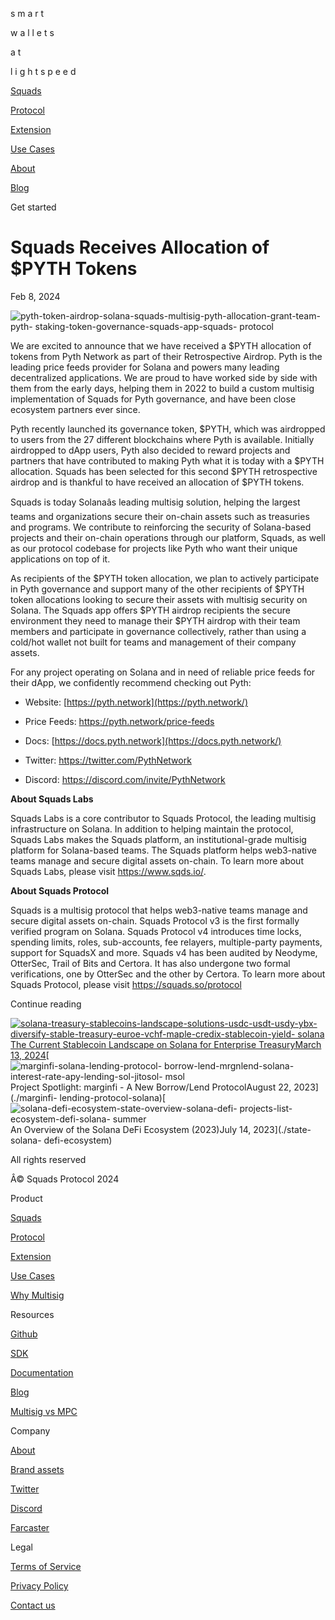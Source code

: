 s m a r t

w a l l e t s

a t

l i g h t s p e e d

[Squads](../)

[Protocol](../protocol)

[Extension](../extension)

[Use Cases](../use-cases)

[About](https://www.sqds.io/)

[Blog](../blog)

[](../)

Get started

# Squads Receives Allocation of $PYTH Tokens

Feb 8, 2024

![pyth-token-airdrop-solana-squads-multisig-pyth-allocation-grant-team-pyth-
staking-token-governance-squads-app-squads-
protocol](https://framerusercontent.com/images/owWa2e8vUVngZkQfEWqZ8xinX0.png)

We are excited to announce that we have received a $PYTH allocation of tokens
from Pyth Network as part of their Retrospective Airdrop. Pyth is the leading
price feeds provider for Solana and powers many leading decentralized
applications. We are proud to have worked side by side with them from the
early days, helping them in 2022 to build a custom multisig implementation of
Squads for Pyth governance, and have been close ecosystem partners ever since.

Pyth recently launched its governance token, $PYTH, which was airdropped to
users from the 27 different blockchains where Pyth is available. Initially
airdropped to dApp users, Pyth also decided to reward projects and partners
that have contributed to making Pyth what it is today with a $PYTH allocation.
Squads has been selected for this second $PYTH retrospective airdrop and is
thankful to have received an allocation of $PYTH tokens.

Squads is today Solanaâs leading multisig solution, helping the largest
teams and organizations secure their on-chain assets such as treasuries and
programs. We contribute to reinforcing the security of Solana-based projects
and their on-chain operations through our platform, Squads, as well as our
protocol codebase for projects like Pyth who want their unique applications on
top of it.

As recipients of the $PYTH token allocation, we plan to actively participate
in Pyth governance and support many of the other recipients of $PYTH token
allocations looking to secure their assets with multisig security on Solana.
The Squads app offers $PYTH airdrop recipients the secure environment they
need to manage their $PYTH airdrop with their team members and participate in
governance collectively, rather than using a cold/hot wallet not built for
teams and management of their company assets.

For any project operating on Solana and in need of reliable price feeds for
their dApp, we confidently recommend checking out Pyth:

  * Website: [https://pyth.network](https://pyth.network/)

  * Price Feeds: <https://pyth.network/price-feeds>

  * Docs: [https://docs.pyth.network](https://docs.pyth.network/)

  * Twitter: <https://twitter.com/PythNetwork>

  * Discord: <https://discord.com/invite/PythNetwork>

  

**About Squads Labs**

Squads Labs is a core contributor to Squads Protocol, the leading multisig
infrastructure on Solana. In addition to helping maintain the protocol, Squads
Labs makes the Squads platform, an institutional-grade multisig platform for
Solana-based teams. The Squads platform helps web3-native teams manage and
secure digital assets on-chain. To learn more about Squads Labs, please visit
<https://www.sqds.io/>.

**About Squads Protocol**

Squads is a multisig protocol that helps web3-native teams manage and secure
digital assets on-chain. Squads Protocol v3 is the first formally verified
program on Solana. Squads Protocol v4 introduces time locks, spending limits,
roles, sub-accounts, fee relayers, multiple-party payments, support for
SquadsX and more. Squads v4 has been audited by Neodyme, OtterSec, Trail of
Bits and Certora. It has also undergone two formal verifications, one by
OtterSec and the other by Certora. To learn more about Squads Protocol, please
visit <https://squads.so/protocol>

  

Continue reading

[![solana-treasury-stablecoins-landscape-solutions-usdc-usdt-usdy-ybx-
diversify-stable-treasury-euroe-vchf-maple-credix-stablecoin-yield-
solana](https://framerusercontent.com/images/0bRVstnkv4oB5BpXjXmmQiSc.png)The
Current Stablecoin Landscape on Solana for Enterprise TreasuryMarch 13,
2024](./stablecoins-overview-solana)[![marginfi-solana-lending-protocol-
borrow-lend-mrgnlend-solana-interest-rate-apy-lending-sol-jitosol-
msol](https://framerusercontent.com/images/Mpc9bwmMGA7OcH76Is4QDFyyQg.png)Project
Spotlight: marginfi - A New Borrow/Lend ProtocolAugust 22, 2023](./marginfi-
lending-protocol-solana)[![solana-defi-ecosystem-state-overview-solana-defi-
projects-list-ecosystem-defi-solana-
summer](https://framerusercontent.com/images/rVTc4yu2ZCZ4qqXFy0sVEIyptc.png)An
Overview of the Solana DeFi Ecosystem (2023)July 14, 2023](./state-solana-
defi-ecosystem)

[](../)

All rights reserved

Â© Squads Protocol 2024

Product

[Squads](../)

[Protocol](../protocol)

[Extension](../extension)

[Use Cases](../use-cases)

[Why Multisig](https://squads.so/blog/what-are-multisig-wallets)

Resources

[Github](https://github.com/Squads-Protocol)

[SDK](https://www.npmjs.com/package/@sqds/multisig)

[Documentation](https://docs.squads.so/main/basics/welcome-to-squads)

[Blog](../blog)

[Multisig vs MPC](https://squads.so/blog/mpc-wallets-risks-vs-multisig)

Company

[About](../about)

[Brand assets](../brand-assets)

[Twitter](https://twitter.com/squadsprotocol)

[Discord](https://discord.com/invite/YPXz64TrKs)

[Farcaster](https://warpcast.com/squads)

Legal

[Terms of Service](../legal/terms-of-service)

[Privacy Policy](../legal/privacy-policy)

[Contact us](https://discord.com/invite/YPXz64TrKs)

